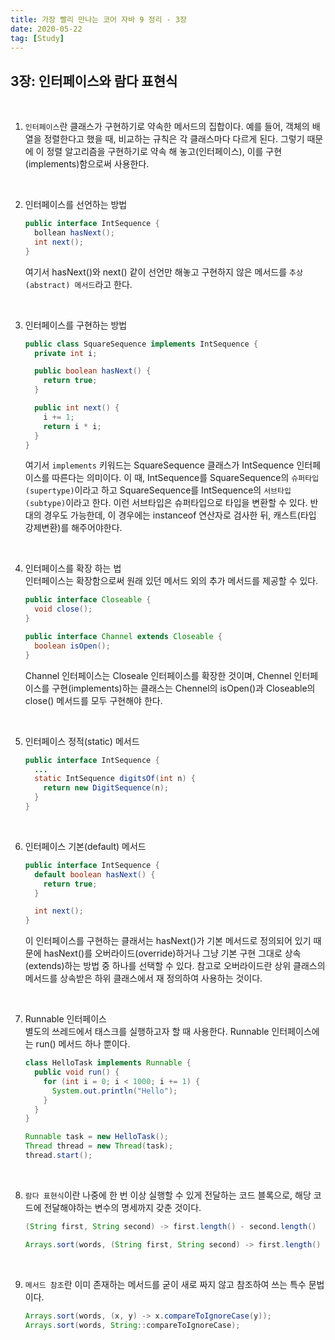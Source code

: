 ```yaml
---
title: 가장 빨리 만나는 코어 자바 9 정리 - 3장
date: 2020-05-22
tag: [Study]
---
```


## 3장: 인터페이스와 람다 표현식

<br />

1. `인터페이스`란 클래스가 구현하기로 약속한 메서드의 집합이다. 예를 들어, 객체의 배열을 정렬한다고 했을 때, 비교하는 규칙은 각 클래스마다 다르게 된다. 그렇기 때문에 이 정렬 알고리즘을 구현하기로 약속 해 놓고(인터페이스), 이를 구현(implements)함으로써 사용한다.

<br />

2. 인터페이스를 선언하는 방법

    ```java
    public interface IntSequence {
      bollean hasNext();
      int next();
    }

    ```

    여기서 hasNext()와 next() 같이 선언만 해놓고 구현하지 않은 메서드를 `추상(abstract) 메서드`라고 한다.

<br />

3. 인터페이스를 구현하는 방법

    ```java
    public class SquareSequence implements IntSequence {
      private int i;

      public boolean hasNext() {
        return true;
      }

      public int next() {
        i += 1;
        return i * i;
      }
    }
    ```

    여기서 `implements` 키워드는 SquareSequence 클래스가 IntSequence 인터페이스를 따른다는 의미이다. 이 때, IntSequence를 SquareSequence의 `슈퍼타입(supertype)`이라고 하고 SquareSequence를 IntSequence의 `서브타입(subtype)`이라고 한다. 이런 서브타입은 슈퍼타입으로 타입을 변환할 수 있다. 반대의 경우도 가능한데, 이 경우에는 instanceof 연산자로 검사한 뒤, 캐스트(타입 강제변환)를 해주어야한다.

<br />

4. 인터페이스를 확장 하는 법  
   인터페이스는 확장함으로써 원래 있던 메서드 외의 추가 메서드를 제공할 수 있다.

    ```java
    public interface Closeable {
      void close();
    }

    public interface Channel extends Closeable {
      boolean isOpen();
    }
    ```

    Channel 인터페이스는 Closeale 인터페이스를 확장한 것이며, Chennel 인터페이스를 구현(implements)하는 클래스는  Chennel의 isOpen()과 Closeable의 close() 메서드를 모두 구현해야 한다.

<br />

5. 인터페이스 정적(static) 메서드

    ```java
    public interface IntSequence {
      ...
      static IntSequence digitsOf(int n) {
        return new DigitSequence(n);
      }
    }
    ```

<br />

6. 인터페이스 기본(default) 메서드

    ```java
    public interface IntSequence {
      default boolean hasNext() {
        return true;
      }

      int next();
    }
    ```

    이 인터페이스를 구현하는 클래서는 hasNext()가 기본 메서드로 정의되어 있기 때문에 hasNext()를 오버라이드(override)하거나 그냥 기본 구현 그대로 상속(extends)하는 방법 중 하나를 선택할 수 있다. 참고로 오버라이드란 상위 클래스의 메서드를 상속받은 하위 클래스에서 재 정의하여 사용하는 것이다.

<br />

7. Runnable 인터페이스  
   별도의 쓰레드에서 태스크를 실행하고자 할 때 사용한다. Runnable 인터페이스에는 run() 메서드 하나 뿐이다.

    ```java
    class HelloTask implements Runnable {
      public void run() {
        for (int i = 0; i < 1000; i += 1) {
          System.out.println("Hello");
        }
      }
    }

    Runnable task = new HelloTask();
    Thread thread = new Thread(task);
    thread.start();
    ```

<br />

8. `람다 표현식`이란 나중에 한 번 이상 실행할 수 있게 전달하는 코드 블록으로, 해당 코드에 전달해야하는 변수의 명세까지 갖춘 것이다.

    ```java
    (String first, String second) -> first.length() - second.length()

    Arrays.sort(words, (String first, String second) -> first.length() - second.length());
    ```

<br />

9. `메서드 참조`란 이미 존재하는 메서드를 굳이 새로 짜지 않고 참조하여 쓰는 특수 문법이다.
  
    ```java
    Arrays.sort(words, (x, y) -> x.compareToIgnoreCase(y));
    Arrays.sort(words, String::compareToIgnoreCase);
    ```

